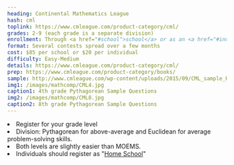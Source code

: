 ```yaml
---
heading: Continental Mathematics League
hash: cml
toplink: https://www.cmleague.com/product-category/cml/
grades: 2-9 (each grade is a separate division)
enrollment: Through <a href="#school">school</a> or as an <a href="#individual">individual</a>
format: Several contests spread over a few months
cost: $85 per school or $20 per individual
difficulty: Easy-Medium
details: https://www.cmleague.com/product-category/cml/
prep: https://www.cmleague.com/product-category/books/
sample: http://www.cmleague.com/wp-content/uploads/2015/09/CML_sample_P4.pdf
img1: /images/mathcomp/CML4.jpg
caption1: 4th grade Pythagorean Sample Questions
img2: /images/mathcomp/CML8.jpg
caption2: 8th grade Pythagorean Sample Questions
---
```


<li> Register for your grade level</li>
<li> Division: Pythagorean for above-average and Euclidean for average problem-solving skills.</li>
<li>Both levels are slightly easier than MOEMS.</li>
<li>Individuals should register as "<a href="https://www.cmleague.com/faq/" target="_blank">Home School</a>"</li>
